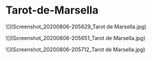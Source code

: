 # Tarot-de-Marsella
![](Screenshot_20200806-205629_Tarot de Marsella.jpg)

![](Screenshot_20200806-205651_Tarot de Marsella.jpg)

![](Screenshot_20200806-205712_Tarot de Marsella.jpg)
